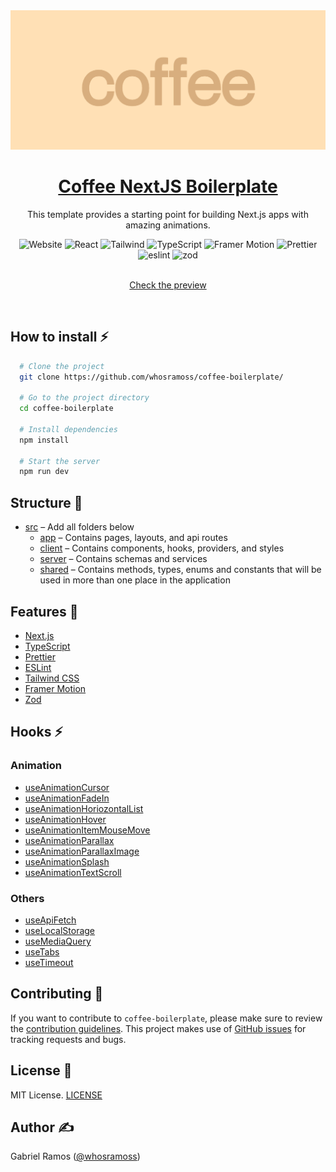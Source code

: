 <a href="https://github.com/whosramoss/coffee-boilerplate">
  <img alt="Coffee" src="./docs/coffee-boilerplate-thumbnail.png" />
  <h1 align="center">Coffee NextJS Boilerplate</h1>
</a>

<p align="center">
  This template provides a starting point for building Next.js apps with amazing animations.
</p>

<div align="center">
  <img src="https://img.shields.io/badge/next.js-242424?style=for-the-badge&logo=nextdotjs" alt="Website">
  <img src="https://img.shields.io/badge/React-563D7C?style=for-the-badge&logo=React&logoColor=fff" alt="React">
  <img src="https://img.shields.io/badge/Tailwind-FEFEFE?style=for-the-badge&logo=tailwindcss" alt="Tailwind">
  <img src="https://img.shields.io/badge/Typescript-007acc?style=for-the-badge&logo=typescript&logoColor=fff" alt="TypeScript">
  <img src="https://img.shields.io/badge/Framer%20Motion-CC6699?style=for-the-badge&logo=framer" alt="Framer Motion">
  <img src="https://img.shields.io/badge/Prettier-242424?style=for-the-badge&logo=prettier" alt="Prettier">
  <img src="https://img.shields.io/badge/eslint-0170FE?style=for-the-badge&logo=eslint" alt="eslint">
  <img src="https://img.shields.io/badge/zod-242424?style=for-the-badge&logo=zod" alt="zod">
</div>
<br/>
<a href="./docs/coffee-boilerplate.mp4">
  <p align="center">Check the preview</p>
</a>
<br/>



## How to install ⚡

```bash
  # Clone the project
  git clone https://github.com/whosramoss/coffee-boilerplate/

  # Go to the project directory
  cd coffee-boilerplate

  # Install dependencies
  npm install

  # Start the server 
  npm run dev
```

## Structure 📂

- [src](./src/) – Add all folders below
  - [app](./src/app/) – Contains pages, layouts, and api routes
  - [client](./src/client/) – Contains components, hooks, providers, and styles
  - [server](./src/server/) – Contains schemas and services
  - [shared](./src/shared/) – Contains methods, types, enums and constants that will be used in more than one place in the application

## Features 🦾

- [Next.js](https://nextjs.org/) 
- [TypeScript](https://www.typescriptlang.org/) 
- [Prettier](https://prettier.io/)
- [ESLint](https://eslint.org/) 
- [Tailwind CSS](https://tailwindcss.com/) 
- [Framer Motion](https://framer.com/motion) 
- [Zod](https://zod.dev/) 

## Hooks ⚡
### Animation
- [useAnimationCursor](./src/client/hooks/useAnimationCursor.ts)
- [useAnimationFadeIn](./src/client/hooks/useAnimationFadeIn.ts)
- [useAnimationHoriozontalList](./src/client/hooks/useAnimationHoriozontalList.ts)
- [useAnimationHover](./src/client/hooks/useAnimationHover.ts)
- [useAnimationItemMouseMove](./src/client/hooks/useAnimationItemMouseMove.ts)
- [useAnimationParallax](./src/client/hooks/useAnimationParallax.ts)
- [useAnimationParallaxImage](./src/client/hooks/useAnimationParallaxImage.ts)
- [useAnimationSplash](./src/client/hooks/useAnimationSplash.ts)
- [useAnimationTextScroll](./src/client/hooks/useAnimationTextScroll.ts)

### Others 
- [useApiFetch](./src/client/hooks/useApiFetch.ts)
- [useLocalStorage](./src/client/hooks/useLocalStorage.ts)
- [useMediaQuery](./src/client/hooks/useMediaQuery.ts)
- [useTabs](./src/client/hooks/useTabs.ts)
- [useTimeout](./src/client/hooks/useTimeout.ts)

## Contributing 📄
If you want to contribute to `coffee-boilerplate`, please make sure to review the [contribution guidelines](https://github.com/whosramoss/coffee-boilerplate/blob/master/CONTRIBUTING.md). This project makes use of [GitHub issues](https://github.com/whosramoss/coffee-boilerplate/issues) for
tracking requests and bugs.

## License 📄

MIT License. [LICENSE](./LICENSE)

## Author ✍️

Gabriel Ramos ([@whosramoss](https://github.com/whosramoss))

